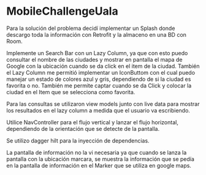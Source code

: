 # MobileChallengeUala


Para la solución del problema decidí implementar un Splash donde descargo toda la información con Retrofit y la almaceno en una BD con Room.

Implemente un Search Bar con un Lazy Column, ya que con esto puedo consultar el nombre de las ciudades y
mostrar en pantalla el mapa de Google con la ubicación cuando se da click en el item de la ciudad. 
También el Lazy Column me permitió implementar un IconButtom con el cual puedo manejar un estado de colores azul y gris, 
dependiendo de si la ciudad es favorita o no. También me permite captar cuando se da Click y colocar la ciudad en el Item que se selecciona como favorita.

Para las consultas se utilizaron view models junto con live data para mostrar los resultados en el lazy column a medida que el usuario va escribiendo.

Utilice NavController para el flujo vertical y lanzar el flujo horizontal, dependiendo de la orientación que se detecte de la pantalla.

Se utilizo dagger hilt para la inyección de dependencias.

La  pantalla de información no la vi necesaria ya que cuando se lanza la pantalla con la ubicación marcara,
se muestra la información que se pedía en la pantalla de información en el Marker que se utiliza en google maps.